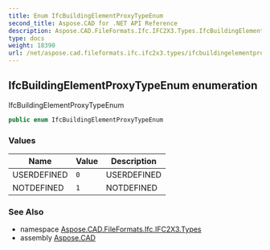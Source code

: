 ```yaml
---
title: Enum IfcBuildingElementProxyTypeEnum
second_title: Aspose.CAD for .NET API Reference
description: Aspose.CAD.FileFormats.Ifc.IFC2X3.Types.IfcBuildingElementProxyTypeEnum enum. IfcBuildingElementProxyTypeEnum
type: docs
weight: 18390
url: /net/aspose.cad.fileformats.ifc.ifc2x3.types/ifcbuildingelementproxytypeenum/
---
```

## IfcBuildingElementProxyTypeEnum enumeration

IfcBuildingElementProxyTypeEnum

```csharp
public enum IfcBuildingElementProxyTypeEnum
```

### Values

| Name | Value | Description |
| --- | --- | --- |
| USERDEFINED | `0` | USERDEFINED |
| NOTDEFINED | `1` | NOTDEFINED |

### See Also

* namespace [Aspose.CAD.FileFormats.Ifc.IFC2X3.Types](../../aspose.cad.fileformats.ifc.ifc2x3.types/)
* assembly [Aspose.CAD](../../)


